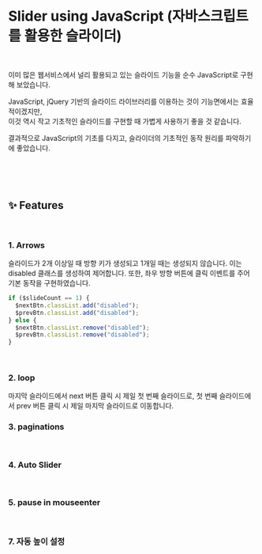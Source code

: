 # Slider using JavaScript (자바스크립트를 활용한 슬라이더)<a name="TOP"></a>

<br>

이미 많은 웹서비스에서 널리 활용되고 있는 슬라이드 기능을 순수 JavaScript로 구현해 보았습니다.

JavaScript, jQuery 기반의 슬라이드 라이브러리를 이용하는 것이 기능면에서는 효율적이겠지만,  
이것 역시 작고 기초적인 슬라이드를 구현할 때 가볍게 사용하기 좋을 것 같습니다.

결과적으로 JavaScript의 기초를 다지고, 슬라이더의 기초적인 동작 원리를 파악하기에 좋았습니다.

<br>
<br>
<br>

## ✨ Features

<br>

### 1. Arrows

슬라이드가 2개 이상일 때 방향 키가 생성되고 1개일 때는 생성되지 않습니다. 이는 disabled 클래스를 생성하여 제어합니다.
또한, 좌우 방향 버튼에 클릭 이벤트를 주어 기본 동작을 구현하였습니다.

```javascript
if ($slideCount == 1) {
  $nextBtn.classList.add("disabled");
  $prevBtn.classList.add("disabled");
} else {
  $nextBtn.classList.remove("disabled");
  $prevBtn.classList.remove("disabled");
}
```

<br>

### 2. loop

마지막 슬라이드에서 next 버튼 클릭 시 제일 첫 번째 슬라이드로,
첫 번째 슬라이드에서 prev 버튼 클릭 시 제일 마지막 슬라이드로 이동합니다.
<br>

### 3. paginations

<br>

### 4. Auto Slider

<br>

### 5. pause in mouseenter

<br>

### 7. 자동 높이 설정
